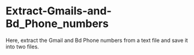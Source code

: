 # Extract-Gmails-and-Bd_Phone_numbers
Here, extract the Gmail and Bd Phone numbers from a text file and save it into two files.
